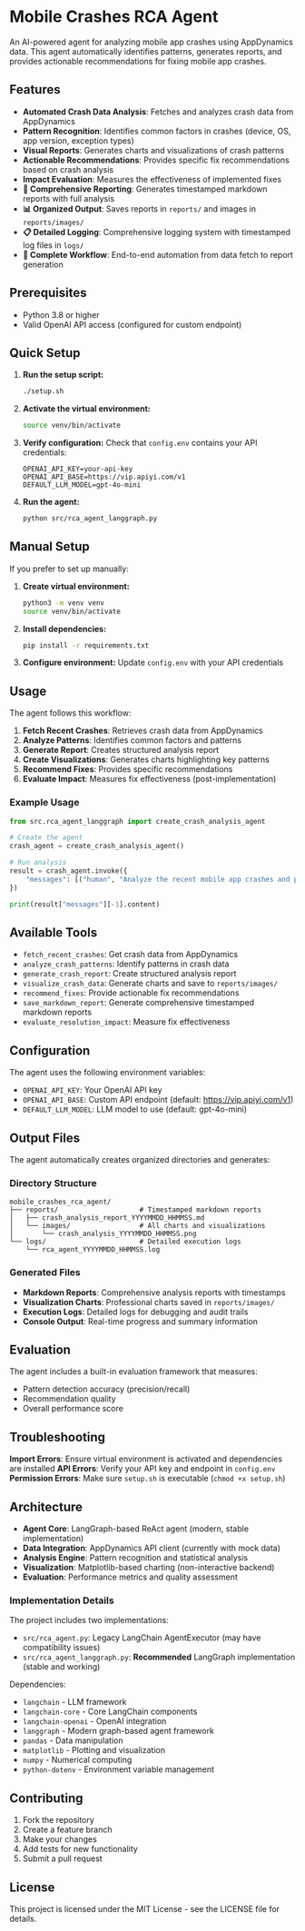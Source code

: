 # Mobile Crashes RCA Agent

An AI-powered agent for analyzing mobile app crashes using AppDynamics data. This agent automatically identifies patterns, generates reports, and provides actionable recommendations for fixing mobile app crashes.

## Features

- **Automated Crash Data Analysis**: Fetches and analyzes crash data from AppDynamics
- **Pattern Recognition**: Identifies common factors in crashes (device, OS, app version, exception types)
- **Visual Reports**: Generates charts and visualizations of crash patterns
- **Actionable Recommendations**: Provides specific fix recommendations based on crash analysis
- **Impact Evaluation**: Measures the effectiveness of implemented fixes
- **📝 Comprehensive Reporting**: Generates timestamped markdown reports with full analysis
- **📊 Organized Output**: Saves reports in `reports/` and images in `reports/images/`
- **📋 Detailed Logging**: Comprehensive logging system with timestamped log files in `logs/`
- **🔄 Complete Workflow**: End-to-end automation from data fetch to report generation

## Prerequisites

- Python 3.8 or higher
- Valid OpenAI API access (configured for custom endpoint)

## Quick Setup

1. **Run the setup script:**
   ```bash
   ./setup.sh
   ```

2. **Activate the virtual environment:**
   ```bash
   source venv/bin/activate
   ```

3. **Verify configuration:**
   Check that `config.env` contains your API credentials:
   ```
   OPENAI_API_KEY=your-api-key
   OPENAI_API_BASE=https://vip.apiyi.com/v1
   DEFAULT_LLM_MODEL=gpt-4o-mini
   ```

4. **Run the agent:**
   ```bash
   python src/rca_agent_langgraph.py
   ```

## Manual Setup

If you prefer to set up manually:

1. **Create virtual environment:**
   ```bash
   python3 -m venv venv
   source venv/bin/activate
   ```

2. **Install dependencies:**
   ```bash
   pip install -r requirements.txt
   ```

3. **Configure environment:**
   Update `config.env` with your API credentials

## Usage

The agent follows this workflow:

1. **Fetch Recent Crashes**: Retrieves crash data from AppDynamics
2. **Analyze Patterns**: Identifies common factors and patterns
3. **Generate Report**: Creates structured analysis report
4. **Create Visualizations**: Generates charts highlighting key patterns
5. **Recommend Fixes**: Provides specific recommendations
6. **Evaluate Impact**: Measures fix effectiveness (post-implementation)

### Example Usage

```python
from src.rca_agent_langgraph import create_crash_analysis_agent

# Create the agent
crash_agent = create_crash_analysis_agent()

# Run analysis
result = crash_agent.invoke({
    "messages": [("human", "Analyze the recent mobile app crashes and provide recommendations.")]
})

print(result["messages"][-1].content)
```

## Available Tools

- `fetch_recent_crashes`: Get crash data from AppDynamics
- `analyze_crash_patterns`: Identify patterns in crash data
- `generate_crash_report`: Create structured analysis report
- `visualize_crash_data`: Generate charts and save to `reports/images/`
- `recommend_fixes`: Provide actionable fix recommendations
- `save_markdown_report`: Generate comprehensive timestamped markdown reports
- `evaluate_resolution_impact`: Measure fix effectiveness

## Configuration

The agent uses the following environment variables:

- `OPENAI_API_KEY`: Your OpenAI API key
- `OPENAI_API_BASE`: Custom API endpoint (default: https://vip.apiyi.com/v1)
- `DEFAULT_LLM_MODEL`: LLM model to use (default: gpt-4o-mini)

## Output Files

The agent automatically creates organized directories and generates:

### Directory Structure
```
mobile_crashes_rca_agent/
├── reports/                    # Timestamped markdown reports
│   ├── crash_analysis_report_YYYYMMDD_HHMMSS.md
│   └── images/                 # All charts and visualizations
│       └── crash_analysis_YYYYMMDD_HHMMSS.png
└── logs/                       # Detailed execution logs
    └── rca_agent_YYYYMMDD_HHMMSS.log
```

### Generated Files
- **Markdown Reports**: Comprehensive analysis reports with timestamps
- **Visualization Charts**: Professional charts saved in `reports/images/`
- **Execution Logs**: Detailed logs for debugging and audit trails
- **Console Output**: Real-time progress and summary information

## Evaluation

The agent includes a built-in evaluation framework that measures:
- Pattern detection accuracy (precision/recall)
- Recommendation quality
- Overall performance score

## Troubleshooting

**Import Errors**: Ensure virtual environment is activated and dependencies are installed
**API Errors**: Verify your API key and endpoint in `config.env`
**Permission Errors**: Make sure `setup.sh` is executable (`chmod +x setup.sh`)

## Architecture

- **Agent Core**: LangGraph-based ReAct agent (modern, stable implementation)
- **Data Integration**: AppDynamics API client (currently with mock data)
- **Analysis Engine**: Pattern recognition and statistical analysis
- **Visualization**: Matplotlib-based charting (non-interactive backend)
- **Evaluation**: Performance metrics and quality assessment

### Implementation Details

The project includes two implementations:
- `src/rca_agent.py`: Legacy LangChain AgentExecutor (may have compatibility issues)
- `src/rca_agent_langgraph.py`: **Recommended** LangGraph implementation (stable and working)

Dependencies:
- `langchain` - LLM framework
- `langchain-core` - Core LangChain components  
- `langchain-openai` - OpenAI integration
- `langgraph` - Modern graph-based agent framework
- `pandas` - Data manipulation
- `matplotlib` - Plotting and visualization
- `numpy` - Numerical computing
- `python-dotenv` - Environment variable management

## Contributing

1. Fork the repository
2. Create a feature branch
3. Make your changes
4. Add tests for new functionality
5. Submit a pull request

## License

This project is licensed under the MIT License - see the LICENSE file for details. 